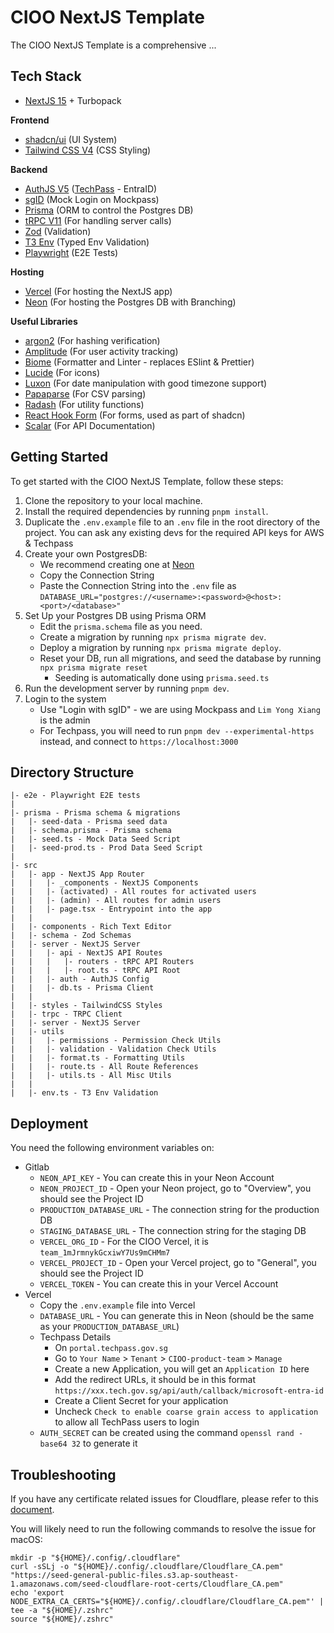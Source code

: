 # CIOO NextJS Template

The CIOO NextJS Template is a comprehensive ...

## Tech Stack

- [NextJS 15](https://nextjs.org/) + Turbopack

**Frontend**

- [shadcn/ui](https://ui.shadcn.com/) (UI System)
- [Tailwind CSS V4](https://tailwindcss.com/) (CSS Styling)

**Backend**

- [AuthJS V5](https://authjs.dev/) ([TechPass](https://https://portal.techpass.gov.sg/) - EntraID)
- [sgID](https://github.com/opengovsg/mockpass) (Mock Login on Mockpass)
- [Prisma](https://www.prisma.io/) (ORM to control the Postgres DB)
- [tRPC V11](https://trpc.io/) (For handling server calls)
- [Zod](https://zod.dev/) (Validation)
- [T3 Env](https://github.com/t3-oss/t3-env) (Typed Env Validation)
- [Playwright](https://playwright.dev/) (E2E Tests)

**Hosting**

- [Vercel](https://vercel.com) (For hosting the NextJS app)
- [Neon](https://neon.tech) (For hosting the Postgres DB with Branching)

**Useful Libraries**
- [argon2](https://github.com/ranisalt/node-argon2) (For hashing verification)
- [Amplitude](amplitude/analytics-browser) (For user activity tracking)
- [Biome](https://biomejs.dev/) (Formatter and Linter - replaces ESlint & Prettier)
- [Lucide](https://lucide.dev/) (For icons)
- [Luxon](https://moment.github.io/luxon/#/) (For date manipulation with good timezone support)
- [Papaparse](https://www.papaparse.com/docs) (For CSV parsing)
- [Radash](https://radash-docs.vercel.app/docs/getting-started) (For utility functions)
- [React Hook Form](https://react-hook-form.com/) (For forms, used as part of shadcn)
- [Scalar](https://scalar.com/) (For API Documentation)

## Getting Started

To get started with the CIOO NextJS Template, follow these steps:

1. Clone the repository to your local machine.
2. Install the required dependencies by running `pnpm install`.
3. Duplicate the `.env.example` file to an `.env` file in the root directory of the project. You can ask any existing devs for the required API keys for AWS & Techpass
4. Create your own PostgresDB:
   - We recommend creating one at [Neon](https://neon.tech)
   - Copy the Connection String
   - Paste the Connection String into the `.env` file as `DATABASE_URL="postgres://<username>:<password>@<host>:<port>/<database>"`
5. Set Up your Postgres DB using Prisma ORM
    - Edit the `prisma.schema` file as you need. 
    - Create a migration by running `npx prisma migrate dev`.
    - Deploy a migration by running `npx prisma migrate deploy`. 
    - Reset your DB, run all migrations, and seed the database by running `npx prisma migrate reset`
        - Seeding is automatically done using `prisma.seed.ts`
6. Run the development server by running `pnpm dev`.
7. Login to the system
   - Use "Login with sgID" - we are using Mockpass and `Lim Yong Xiang` is the admin
   - For Techpass, you will need to run `pnpm dev --experimental-https` instead, and connect to `https://localhost:3000`

## Directory Structure

```
|- e2e - Playwright E2E tests
|
|- prisma - Prisma schema & migrations
|   |- seed-data - Prisma seed data
|   |- schema.prisma - Prisma schema
|   |- seed.ts - Mock Data Seed Script
|   |- seed-prod.ts - Prod Data Seed Script
|
|- src
|   |- app - NextJS App Router
|   |   |- _components - NextJS Components
|   |   |- (activated) - All routes for activated users
|   |   |- (admin) - All routes for admin users
|   |   |- page.tsx - Entrypoint into the app
|   |
|   |- components - Rich Text Editor
|   |- schema - Zod Schemas
|   |- server - NextJS Server
|   |   |- api - NextJS API Routes
|   |   |   |- routers - tRPC API Routers
|   |   |   |- root.ts - tRPC API Root
|   |   |- auth - AuthJS Config
|   |   |- db.ts - Prisma Client
|   |
|   |- styles - TailwindCSS Styles
|   |- trpc - TRPC Client
|   |- server - NextJS Server
|   |- utils
|   |   |- permissions - Permission Check Utils
|   |   |- validation - Validation Check Utils
|   |   |- format.ts - Formatting Utils
|   |   |- route.ts - All Route References
|   |   |- utils.ts - All Misc Utils
|   |
|   |- env.ts - T3 Env Validation
```

## Deployment

You need the following environment variables on:
* Gitlab
    * `NEON_API_KEY` - You can create this in your Neon Account
    * `NEON_PROJECT_ID` - Open your Neon project, go to "Overview", you should see the Project ID
    * `PRODUCTION_DATABASE_URL` - The connection string for the production DB
    * `STAGING_DATABASE_URL` - The connection string for the staging DB
    * `VERCEL_ORG_ID` - For the CIOO Vercel, it is `team_1mJrmnykGcxiwY7Us9mCHMm7`
    * `VERCEL_PROJECT_ID` - Open your Vercel project, go to "General", you should see the Project ID
    * `VERCEL_TOKEN` - You can create this in your Vercel Account
* Vercel
    * Copy the `.env.example` file into Vercel
    * `DATABASE_URL` - You can generate this in Neon (should be the same as your `PRODUCTION_DATABASE_URL`)
    * Techpass Details
        * On `portal.techpass.gov.sg`
        * Go to `Your Name` > `Tenant` > `CIOO-product-team` > `Manage`
        * Create a new Application, you will get an `Application ID` here
        * Add the redirect URLs, it should be in this format `https://xxx.tech.gov.sg/api/auth/callback/microsoft-entra-id` 
        * Create a Client Secret for your application
        * Uncheck `Check to enable coarse grain access to application` to allow all TechPass users to login
    * `AUTH_SECRET` can be created using the command `openssl rand -base64 32` to generate it


## Troubleshooting

If you have any certificate related issues for Cloudflare, please refer to this [document](https://docs.developer.tech.gov.sg/docs/security-suite-for-engineering-endpoint-devices/support/configuration-of-common-developer-cli-tools-with-cloudflare-warp-guide?id=nodejs-and-npm).

You will likely need to run the following commands to resolve the issue for macOS:

```
mkdir -p "${HOME}/.config/.cloudflare"
curl -sSLj -o "${HOME}/.config/.cloudflare/Cloudflare_CA.pem" "https://seed-general-public-files.s3.ap-southeast-1.amazonaws.com/seed-cloudflare-root-certs/Cloudflare_CA.pem"
echo 'export NODE_EXTRA_CA_CERTS="${HOME}/.config/.cloudflare/Cloudflare_CA.pem"' | tee -a "${HOME}/.zshrc"
source "${HOME}/.zshrc"
```